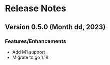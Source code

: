 # Release Notes

## Version 0.5.0 (Month dd, 2023)

### Features/Enhancements

* Add M1 support
* Migrate to go 1.18